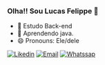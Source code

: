 ### Olha!! Sou Lucas Felippe 👋

- 🔭 Estudo Back-end
- 🌱 Aprendendo java.
- 😄 Pronouns: Ele/dele

[![Likedin](https://img.shields.io/badge/LinkedIn-0077B5?style=for-the-badge&logo=linkedin&logoColor=white)](/https://www.linkedin.com/in/lucasfelippe10/)
[![Email](https://img.shields.io/badge/Gmail-D14836?style=for-the-badge&logo=gmail&logoColor=white)](mailto:lucasfesiqueira10@gmail.com)
[![Whatssap](https://img.shields.io/badge/WhatsApp-25D366?style=for-the-badge&logo=whatsapp&logoColor=white)](/https://www.linkedin.com/in/lucasfelippe10/)




